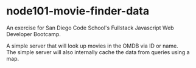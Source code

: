 # node101-movie-finder-data

An exercise for San Diego Code School's Fullstack Javascript Web Developer Bootcamp.

A simple server that will look up movies in the OMDB via ID or name.  
The simple server will also internally cache the data from queries using a map.
